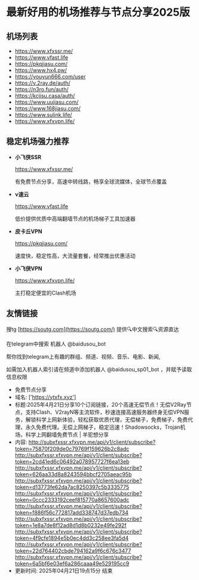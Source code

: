 # 最新好用的机场推荐与节点分享2025版

## 机场列表
* https://www.xfxssr.me/
* https://www.vfast.life
* https://pkqjiasu.com/
* https://www.hx4.pw/ 
* https://youyun666.com/user
* https://v.2ray.de/auth/
* https://n3ro.fun/auth/
* https://kcjisu.casa/auth/
* https://www.uujiasu.com/
* https://www.168jiasu.com/
* https://www.sulink.life/
* https://www.xfxvpn.life/

## 稳定机场强力推荐

+ **小飞侠SSR**
  
   https://www.xfxssr.me/
   
   有免费节点分享，高速中转线路，畅享全球流媒体，全球节点覆盖
   
+ **v速云**
  
   https://www.vfast.life
   
   低价提供优质中高端翻墙节点的机场梯子工具加速器
   
+ **皮卡丘VPN**
  
   https://pkqjiasu.com/
   
   速度快，稳定性高，大流量套餐，经常推出优惠活动
   
+ **小飞侠VPN**
  
   https://www.xfxvpn.life/
   
   主打稳定便宜的Clash机场

## 友情链接

搜tg [https://soutg.com](https://soutg.com/) 提供🔍中文搜索🔍资源直达

在telegram中搜索 机器人 @baidusou_bot

帮你找到telegram上有趣的群组、频道、视频、音乐、电影、新闻,

如需加入机器人索引请在频道中添加机器人 @baidusou_sp01_bot ，并赋予读取信息权限

- 免费节点分享 
- 域名: ['https://ytxfx.xyz'] 
- 标题:2025年4月21日分享10个订阅链接，20个高速无偿节点！无偿V2Ray节点，支持Clash、V2rayN等主流软件，秒速连接高速服务器终身无偿VPN服务，解锁科学上网新体验，轻松获取优质代理，无偿梯子，免费梯子，免费代理，永久免费代理。无偿上网梯子，稳定迅速！Shadowsocks，Trojan机场，科学上网翻墙免费节点  |  羊驼想分享 
- 内容: 
http://subxfxssr.xfxvpn.me/api/v1/client/subscribe?token=75870f209de0c79769f159626b2c8adc
http://subxfxssr.xfxvpn.me/api/v1/client/subscribe?token=2cd41ed6c06492a078957727f6ea13eb
http://subxfxssr.xfxvpn.me/api/v1/client/subscribe?token=626aa33d8a8243594bbcf2705aeac95b
http://subxfxssr.xfxvpn.me/api/v1/client/subscribe?token=d13773fe62da7ac8250397c5b3335775
http://subxfxssr.xfxvpn.me/api/v1/client/subscribe?token=0ccc2333192ceef815770a8657600adc
http://subxfxssr.xfxvpn.me/api/v1/client/subscribe?token=f886f56c772817add338747d37edb734
http://subxfxssr.xfxvpn.me/api/v1/client/subscribe?token=1e8a7de8f12ad8d1d8b0232e49fe292f
http://subxfxssr.xfxvpn.me/api/v1/client/subscribe?token=4f9cfe1894e5b0ec4dd3c258ee3fa5d4
http://subxfxssr.xfxvpn.me/api/v1/client/subscribe?token=22d764402cbde794162a9f6c676c3477
http://subxfxssr.xfxvpn.me/api/v1/client/subscribe?token=6a5bf6e03ef6a286caaa49e529195cc9 
- 更新时间: 2025年04月21日19点15分 
结束
